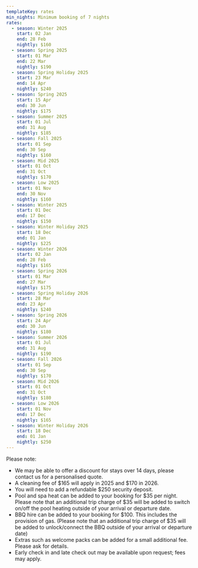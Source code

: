 ```yaml
---
templateKey: rates
min_nights: Minimum booking of 7 nights
rates:
  - season: Winter 2025
    start: 02 Jan
    end: 28 Feb
    nightly: $160
  - season: Spring 2025
    start: 01 Mar
    end: 22 Mar
    nightly: $190
  - season: Spring Holiday 2025
    start: 23 Mar
    end: 14 Apr
    nightly: $240
  - season: Spring 2025
    start: 15 Apr
    end: 30 Jun
    nightly: $175
  - season: Summer 2025
    start: 01 Jul
    end: 31 Aug
    nightly: $185
  - season: Fall 2025
    start: 01 Sep
    end: 30 Sep
    nightly: $160
  - season: Mid 2025
    start: 01 Oct
    end: 31 Oct
    nightly: $170
  - season: Low 2025
    start: 01 Nov
    end: 30 Nov
    nightly: $160
  - season: Winter 2025
    start: 01 Dec
    end: 17 Dec
    nightly: $150
  - season: Winter Holiday 2025
    start: 18 Dec
    end: 01 Jan
    nightly: $225
  - season: Winter 2026
    start: 02 Jan
    end: 28 Feb
    nightly: $165
  - season: Spring 2026
    start: 01 Mar
    end: 27 Mar
    nightly: $175
  - season: Spring Holiday 2026
    start: 28 Mar
    end: 23 Apr
    nightly: $240
  - season: Spring 2026
    start: 24 Apr
    end: 30 Jun
    nightly: $180
  - season: Summer 2026
    start: 01 Jul
    end: 31 Aug
    nightly: $190
  - season: Fall 2026
    start: 01 Sep
    end: 30 Sep
    nightly: $170
  - season: Mid 2026
    start: 01 Oct
    end: 31 Oct
    nightly: $180
  - season: Low 2026
    start: 01 Nov
    end: 17 Dec
    nightly: $165
  - season: Winter Holiday 2026
    start: 18 Dec
    end: 01 Jan
    nightly: $250
---
```

Please note:

* We may be able to offer a discount for stays over 14 days, please contact us for a personalised quote.
* A cleaning fee of $165 will apply in 2025 and $170 in 2026.
* You will need to add a refundable $250 security deposit.
* Pool and spa heat can be added to your booking for $35 per night. Please note that an additional trip charge of $35 will be added to switch on/off the pool heating outside of your arrival or departure date.
* BBQ hire can be added to your booking for $100. This includes the provision of gas. (Please note that an additional trip charge of $35 will be added to unlock/connect the BBQ outside of your arrival or departure date)
* Extras such as welcome packs can be added for a small additional fee. Please ask for details.
* Early check in and late check out may be available upon request; fees may apply.